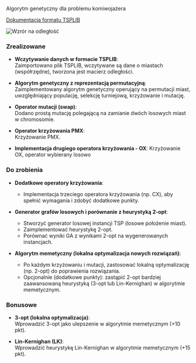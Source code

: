 Algorytm genetyczny dla problemu komiwojażera

[Dokumentacja formatu TSPLIB](https://oeclass.aua.gr/eclass/modules/document/file.php/310/3.%20%CE%91%CF%81%CF%87%CE%B5%CE%AF%CE%B1%20VRP%20-%20format.pdf)

![Wzrór na odległość](https://github.com/user-attachments/assets/95f6ec69-760b-4dba-83d0-68eea74657fd)

### Zrealizowane

- **Wczytywanie danych w formacie TSPLIB**:  
  Zaimportowano plik TSPLIB, wczytywane są dane o miastach (współrzędne), tworzona jest macierz odległości.

- **Algorytm genetyczny z reprezentacją permutacyjną**:  
  Zaimplementowany algorytm genetyczny operujący na permutacji miast, uwzględniający populację, selekcję turniejową, krzyżowanie i mutację.

- **Operator mutacji (swap)**:  
  Dodano prostą mutację polegającą na zamianie dwóch losowych miast w chromosomie.

- **Operator krzyżowania PMX**:  
  Krzyżowanie PMX.

- **Implementacja drugiego operatora krzyżowania - OX**:
  Krzyżowanie OX, operator wybierany losowo 

### Do zrobienia

- **Dodatkowe operatory krzyżowania**:

  - Implementacja trzeciego operatora krzyżowania (np. CX), aby spełnić wymagania i zdobyć dodatkowe punkty.

- **Generator grafów losowych i porównanie z heurystyką 2-opt**:

  - Stworzyć generator losowej instancji TSP (losowe położenie miast).
  - Zaimplementować heurystykę 2-opt.
  - Porównać wyniki GA z wynikami 2-opt na wygenerowanych instancjach.

- **Algorytm memetyczny (lokalna optymalizacja nowych rozwiązań)**:
  - Po każdym krzyżowaniu i mutacji, zastosować lokalną optymalizację (np. 2-opt) do poprawienia rozwiązania.
  - Opcjonalnie (dodatkowe punkty): zastąpić 2-opt bardziej zaawansowaną heurystyką (3-opt lub Lin-Kernighan) w algorytmie memetycznym.

### Bonusowe

- **3-opt (lokalna optymalizacja)**:  
  Wprowadzić 3-opt jako ulepszenie w algorytmie memetycznym (+10 pkt).

- **Lin-Kernighan (LK)**:  
  Wprowadzić heurystykę Lin-Kernighan w algorytmie memetycznym (+15 pkt).
